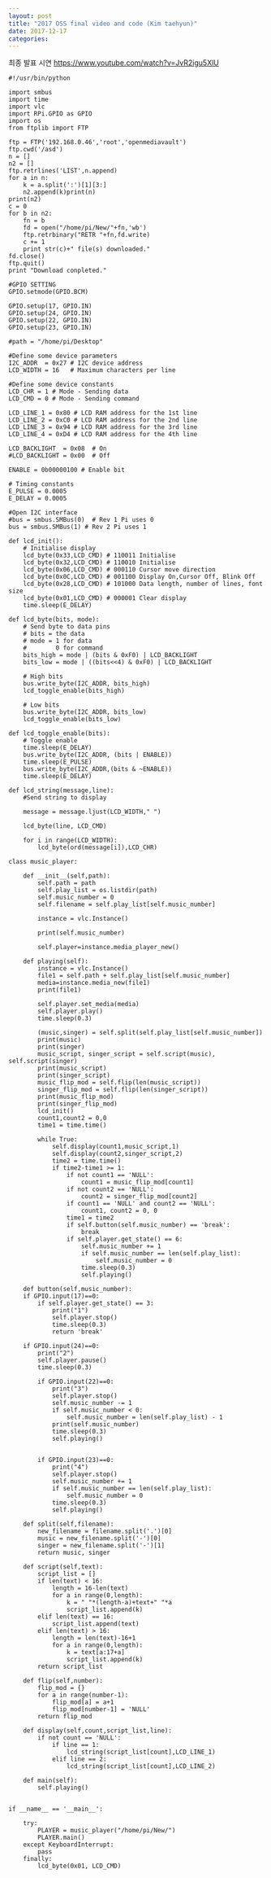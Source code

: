 ```yaml
---
layout: post
title: "2017 OSS final video and code (Kim taehyun)"
date: 2017-12-17
categories:
---
```

최종 발표 시연 
https://www.youtube.com/watch?v=JvR2igu5XlU

	#!/usr/bin/python

	import smbus
	import time
	import vlc
	import RPi.GPIO as GPIO
	import os
	from ftplib import FTP

	ftp = FTP('192.168.0.46','root','openmediavault')
	ftp.cwd('/asd')
	n = []
	n2 = []
	ftp.retrlines('LIST',n.append)
	for a in n:
		k = a.split(':')[1][3:]
		n2.append(k)print(n)
	print(n2)
	c = 0
	for b in n2:
		fn = b
		fd = open("/home/pi/New/"+fn,'wb')
		ftp.retrbinary("RETR "+fn,fd.write)
		c += 1
		print str(c)+" file(s) downloaded."
	fd.close()
	ftp.quit()
	print "Download conpleted."

	#GPIO SETTING
	GPIO.setmode(GPIO.BCM)

	GPIO.setup(17, GPIO.IN)
	GPIO.setup(24, GPIO.IN)
	GPIO.setup(22, GPIO.IN)
	GPIO.setup(23, GPIO.IN)

	#path = "/home/pi/Desktop"

	#Define some device parameters
	I2C_ADDR  = 0x27 # I2C device address
	LCD_WIDTH = 16   # Maximum characters per line

	#Define some device constants
	LCD_CHR = 1 # Mode - Sending data
	LCD_CMD = 0 # Mode - Sending command

	LCD_LINE_1 = 0x80 # LCD RAM address for the 1st line
	LCD_LINE_2 = 0xC0 # LCD RAM address for the 2nd line
	LCD_LINE_3 = 0x94 # LCD RAM address for the 3rd line
	LCD_LINE_4 = 0xD4 # LCD RAM address for the 4th line

	LCD_BACKLIGHT  = 0x08  # On
	#LCD_BACKLIGHT = 0x00  # Off

	ENABLE = 0b00000100 # Enable bit

	# Timing constants
	E_PULSE = 0.0005
	E_DELAY = 0.0005

	#Open I2C interface
	#bus = smbus.SMBus(0)  # Rev 1 Pi uses 0
	bus = smbus.SMBus(1) # Rev 2 Pi uses 1

	def lcd_init():
		# Initialise display
		lcd_byte(0x33,LCD_CMD) # 110011 Initialise
		lcd_byte(0x32,LCD_CMD) # 110010 Initialise
		lcd_byte(0x06,LCD_CMD) # 000110 Cursor move direction
		lcd_byte(0x0C,LCD_CMD) # 001100 Display On,Cursor Off, Blink Off 
		lcd_byte(0x28,LCD_CMD) # 101000 Data length, number of lines, font size
		lcd_byte(0x01,LCD_CMD) # 000001 Clear display
		time.sleep(E_DELAY)

	def lcd_byte(bits, mode):
		# Send byte to data pins
		# bits = the data
		# mode = 1 for data
		#        0 for command
		bits_high = mode | (bits & 0xF0) | LCD_BACKLIGHT
		bits_low = mode | ((bits<<4) & 0xF0) | LCD_BACKLIGHT

		# High bits
		bus.write_byte(I2C_ADDR, bits_high)
		lcd_toggle_enable(bits_high)

		# Low bits
		bus.write_byte(I2C_ADDR, bits_low)
		lcd_toggle_enable(bits_low)

	def lcd_toggle_enable(bits):
		# Toggle enable
		time.sleep(E_DELAY)
		bus.write_byte(I2C_ADDR, (bits | ENABLE))
		time.sleep(E_PULSE)
		bus.write_byte(I2C_ADDR,(bits & ~ENABLE))
		time.sleep(E_DELAY)

	def lcd_string(message,line):
		#Send string to display

		message = message.ljust(LCD_WIDTH," ")

		lcd_byte(line, LCD_CMD)

		for i in range(LCD_WIDTH):
			lcd_byte(ord(message[i]),LCD_CHR)

	class music_player:

		def __init__(self,path):
			self.path = path
			self.play_list = os.listdir(path)
			self.music_number = 0
			self.filename = self.play_list[self.music_number]

			instance = vlc.Instance()

			print(self.music_number)

			self.player=instance.media_player_new()

		def playing(self):
			instance = vlc.Instance()
			file1 = self.path + self.play_list[self.music_number]
			media=instance.media_new(file1)
			print(file1)

			self.player.set_media(media)
			self.player.play()
			time.sleep(0.3)

			(music,singer) = self.split(self.play_list[self.music_number])
			print(music)
			print(singer)
			music_script, singer_script = self.script(music), self.script(singer)
			print(music_script)
			print(singer_script)
			music_flip_mod = self.flip(len(music_script))
			singer_flip_mod = self.flip(len(singer_script))
			print(music_flip_mod)
			print(singer_flip_mod)
			lcd_init()
			count1,count2 = 0,0
			time1 = time.time()

			while True:
				self.display(count1,music_script,1)
				self.display(count2,singer_script,2)
				time2 = time.time()
				if time2-time1 >= 1:
					if not count1 == 'NULL':
						count1 = music_flip_mod[count1]
					if not count2 == 'NULL':
						count2 = singer_flip_mod[count2]
					if count1 == 'NULL' and count2 == 'NULL':
						count1, count2 = 0, 0
					time1 = time2
					if self.button(self.music_number) == 'break':
						break
					if self.player.get_state() == 6:
						self.music_number += 1
						if self.music_number == len(self.play_list):
							self.music_number = 0
						time.sleep(0.3)
						self.playing()

	    def button(self,music_number):
		if GPIO.input(17)==0:
			if self.player.get_state() == 3: 
				print("1")
				self.player.stop()
				time.sleep(0.3)
				return 'break'

		if GPIO.input(24)==0:
			print("2")
			self.player.pause()
			time.sleep(0.3)

			if GPIO.input(22)==0:
				print("3")
				self.player.stop()
				self.music_number -= 1
				if self.music_number < 0:
					self.music_number = len(self.play_list) - 1
				print(self.music_number)
				time.sleep(0.3)
				self.playing()


			if GPIO.input(23)==0:
				print("4")
				self.player.stop()
				self.music_number += 1
				if self.music_number == len(self.play_list):
					self.music_number = 0
				time.sleep(0.3)
				self.playing()

		def split(self,filename):
			new_filename = filename.split('.')[0]
			music = new_filename.split('-')[0]
			singer = new_filename.split('-')[1]
			return music, singer

		def script(self,text):
			script_list = []
			if len(text) < 16:
				length = 16-len(text)
				for a in range(0,length):
					k = " "*(length-a)+text+" "*a
					script_list.append(k)
			elif len(text) == 16:
				script_list.append(text)
			elif len(text) > 16:
				length = len(text)-16+1
				for a in range(0,length):
					k = text[a:17+a]
					script_list.append(k)
			return script_list

		def flip(self,number):
			flip_mod = {}
			for a in range(number-1):
				flip_mod[a] = a+1
				flip_mod[number-1] = 'NULL'
			return flip_mod

		def display(self,count,script_list,line):
			if not count == 'NULL':
				if line == 1:
					lcd_string(script_list[count],LCD_LINE_1)
				elif line == 2:
					lcd_string(script_list[count],LCD_LINE_2)

		def main(self):
			self.playing()


	if __name__ == '__main__':

		try:
			PLAYER = music_player("/home/pi/New/")
			PLAYER.main()
		except KeyboardInterrupt:
			pass
		finally:
			lcd_byte(0x01, LCD_CMD)

